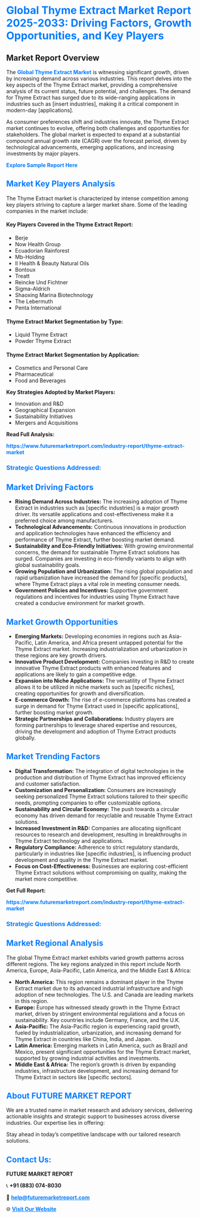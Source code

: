 <h1 style="color: #007BFF;">Global Thyme Extract Market Report 2025-2033: Driving Factors, Growth Opportunities, and Key Players</h1>

<section id="overview">
<h2>Market Report Overview</h2>
<p>The <a href="https://www.futuremarketreport.com/industry-report/thyme-extract-market" style="color: #007BFF; text-decoration: none;"><strong>Global Thyme Extract Market</strong></a> is witnessing significant growth, driven by increasing demand across various industries. This report delves into the key aspects of the Thyme Extract market, providing a comprehensive analysis of its current status, future potential, and challenges. The demand for Thyme Extract has surged due to its wide-ranging applications in industries such as [insert industries], making it a critical component in modern-day [applications].</p>
<p>As consumer preferences shift and industries innovate, the Thyme Extract market continues to evolve, offering both challenges and opportunities for stakeholders. The global market is expected to expand at a substantial compound annual growth rate (CAGR) over the forecast period, driven by technological advancements, emerging applications, and increasing investments by major players.</p>
</section>

<section id="overview">
<p><a href="https://www.futuremarketreport.com/request-sample/reportId=31106" style="color: #007BFF; text-decoration: none;"><strong>Explore Sample Report Here</strong></a></p>
</section>

<section id="key-players">
<h2 style="color: #007BFF;">Market Key Players Analysis</h2>
<p>The Thyme Extract market is characterized by intense competition among key players striving to capture a larger market share. Some of the leading companies in the market include:</p>
<h4>Key Players Covered in the Thyme Extract Report:</h4>
<ul><li>Berje</li><li>Now Health Group</li><li>Ecuadorian Rainforest</li><li>Mb-Holding</li><li>Il Health &amp; Beauty Natural Oils</li><li>Bontoux</li><li>Treatt</li><li>Reincke Und Fichtner</li><li>Sigma-Aldrich</li><li>Shaoxing Marina Biotechnology</li><li>The Lebermuth</li><li>Penta International</li></ul>
<h4>Thyme Extract Market Segmentation by Type:</h4>
<ul><li>Liquid Thyme Extract</li><li>Powder Thyme Extract</li></ul>

<h4>Thyme Extract Market Segmentation by Application:</h4>
<ul><li>Cosmetics and Personal Care</li><li>Pharmaceutical</li><li>Food and Beverages</li></ul>
<p><strong>Key Strategies Adopted by Market Players:</strong></p>
<ul>
<li>Innovation and R&D</li>
<li>Geographical Expansion</li>
<li>Sustainability Initiatives</li>
<li>Mergers and Acquisitions</li>
</ul>
</section>

<section>
<p><strong>Read Full Analysis: </strong></p><a href="https://www.futuremarketreport.com/industry-report/thyme-extract-market" style="color: #007BFF; text-decoration: none;"><strong>https://www.futuremarketreport.com/industry-report/thyme-extract-market</strong></a>
<h3 style="color: #007BFF;">Strategic Questions Addressed:</h3>
</section>

<section id="driving-factors">
<h2 style="color: #007BFF;">Market Driving Factors</h2>
<ul>
<li><strong>Rising Demand Across Industries:</strong> The increasing adoption of Thyme Extract in industries such as [specific industries] is a major growth driver. Its versatile applications and cost-effectiveness make it a preferred choice among manufacturers.</li>
<li><strong>Technological Advancements:</strong> Continuous innovations in production and application technologies have enhanced the efficiency and performance of Thyme Extract, further boosting market demand.</li>
<li><strong>Sustainability and Eco-Friendly Initiatives:</strong> With growing environmental concerns, the demand for sustainable Thyme Extract solutions has surged. Companies are investing in eco-friendly variants to align with global sustainability goals.</li>
<li><strong>Growing Population and Urbanization:</strong> The rising global population and rapid urbanization have increased the demand for [specific products], where Thyme Extract plays a vital role in meeting consumer needs.</li>
<li><strong>Government Policies and Incentives:</strong> Supportive government regulations and incentives for industries using Thyme Extract have created a conducive environment for market growth.</li>
</ul>
</section>

<section id="growth-opportunities">
<h2 style="color: #007BFF;">Market Growth Opportunities</h2>
<ul>
<li><strong>Emerging Markets:</strong> Developing economies in regions such as Asia-Pacific, Latin America, and Africa present untapped potential for the Thyme Extract market. Increasing industrialization and urbanization in these regions are key growth drivers.</li>
<li><strong>Innovative Product Development:</strong> Companies investing in R&D to create innovative Thyme Extract products with enhanced features and applications are likely to gain a competitive edge.</li>
<li><strong>Expansion into Niche Applications:</strong> The versatility of Thyme Extract allows it to be utilized in niche markets such as [specific niches], creating opportunities for growth and diversification.</li>
<li><strong>E-commerce Growth:</strong> The rise of e-commerce platforms has created a surge in demand for Thyme Extract used in [specific applications], further boosting market growth.</li>
<li><strong>Strategic Partnerships and Collaborations:</strong> Industry players are forming partnerships to leverage shared expertise and resources, driving the development and adoption of Thyme Extract products globally.</li>
</ul>
</section>

<section id="trending-factors">
<h2 style="color: #007BFF;">Market Trending Factors</h2>
<ul>
<li><strong>Digital Transformation:</strong> The integration of digital technologies in the production and distribution of Thyme Extract has improved efficiency and customer satisfaction.</li>
<li><strong>Customization and Personalization:</strong> Consumers are increasingly seeking personalized Thyme Extract solutions tailored to their specific needs, prompting companies to offer customizable options.</li>
<li><strong>Sustainability and Circular Economy:</strong> The push towards a circular economy has driven demand for recyclable and reusable Thyme Extract solutions.</li>
<li><strong>Increased Investment in R&D:</strong> Companies are allocating significant resources to research and development, resulting in breakthroughs in Thyme Extract technology and applications.</li>
<li><strong>Regulatory Compliance:</strong> Adherence to strict regulatory standards, particularly in industries like [specific industries], is influencing product development and quality in the Thyme Extract market.</li>
<li><strong>Focus on Cost-Effectiveness:</strong> Businesses are exploring cost-efficient Thyme Extract solutions without compromising on quality, making the market more competitive.</li>
</ul>
</section>

<section>
<p><strong>Get Full Report: </strong></p><a href="https://www.futuremarketreport.com/industry-report/thyme-extract-market" style="color: #007BFF; text-decoration: none;"><strong>https://www.futuremarketreport.com/industry-report/thyme-extract-market</strong></a>
<h3 style="color: #007BFF;">Strategic Questions Addressed:</h3>
</section>


<section id="regional-analysis">
<h2 style="color: #007BFF;">Market Regional Analysis</h2>
<p>The global Thyme Extract market exhibits varied growth patterns across different regions. The key regions analyzed in this report include North America, Europe, Asia-Pacific, Latin America, and the Middle East & Africa:</p>
<ul>
<li><strong>North America:</strong> This region remains a dominant player in the Thyme Extract market due to its advanced industrial infrastructure and high adoption of new technologies. The U.S. and Canada are leading markets in this region.</li>
<li><strong>Europe:</strong> Europe has witnessed steady growth in the Thyme Extract market, driven by stringent environmental regulations and a focus on sustainability. Key countries include Germany, France, and the U.K.</li>
<li><strong>Asia-Pacific:</strong> The Asia-Pacific region is experiencing rapid growth, fueled by industrialization, urbanization, and increasing demand for Thyme Extract in countries like China, India, and Japan.</li>
<li><strong>Latin America:</strong> Emerging markets in Latin America, such as Brazil and Mexico, present significant opportunities for the Thyme Extract market, supported by growing industrial activities and investments.</li>
<li><strong>Middle East & Africa:</strong> The region’s growth is driven by expanding industries, infrastructure development, and increasing demand for Thyme Extract in sectors like [specific sectors].</li>
</ul>
</section>

<footer>
<h2 style="color: #007BFF;">About FUTURE MARKET REPORT</h2>
<p>We are a trusted name in market research and advisory services, delivering actionable insights and strategic support to businesses across diverse industries. Our expertise lies in offering:</p>

<p>Stay ahead in today’s competitive landscape with our tailored research solutions.</p>

<h2 style="color: #007BFF;">Contact Us:</h2>
<p><strong>FUTURE MARKET REPORT</strong></p>
<p>📞 <strong>+91 (883) 074-8030</strong></p>
<p>📧 <strong><a href="mailto:help@futuremarketreport.com" style="color: #007BFF;">help@futuremarketreport.com</a></strong></p>
<p>🌐 <strong><a href="https://www.futuremarketreport.com/" style="color: #007BFF;">Visit Our Website</a></strong></p>
</footer>